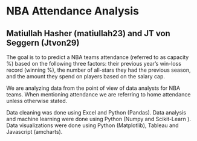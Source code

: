 # NBA Attendance Analysis

## Matiullah Hasher (matiullah23) and JT von Seggern (Jtvon29)

The goal is to to predict a NBA teams attendance (referred to as capacity %) based on the following three factors: their previous year’s win-loss record (winning %), the number of all-stars they had the previous season, and the amount they spend on players based on the salary cap. 

We are analyzing data from the point of view of data analysts for NBA teams. 
When mentioning attendance we are referring to home attendance unless otherwise stated. 

Data cleaning was done using Excel and Python (Pandas).
Data analysis and machine learning were done using Python (Numpy and Scikit-Learn ).
Data visualizations were done using Python (Matplotlib), Tableau and Javascript (amcharts). 
